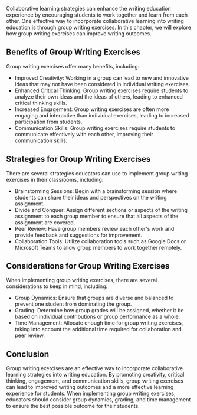 

Collaborative learning strategies can enhance the writing education experience by encouraging students to work together and learn from each other. One effective way to incorporate collaborative learning into writing education is through group writing exercises. In this chapter, we will explore how group writing exercises can improve writing outcomes.

Benefits of Group Writing Exercises
-----------------------------------

Group writing exercises offer many benefits, including:

* Improved Creativity: Working in a group can lead to new and innovative ideas that may not have been considered in individual writing exercises.
* Enhanced Critical Thinking: Group writing exercises require students to analyze their own ideas and the ideas of others, leading to enhanced critical thinking skills.
* Increased Engagement: Group writing exercises are often more engaging and interactive than individual exercises, leading to increased participation from students.
* Communication Skills: Group writing exercises require students to communicate effectively with each other, improving their communication skills.

Strategies for Group Writing Exercises
--------------------------------------

There are several strategies educators can use to implement group writing exercises in their classrooms, including:

* Brainstorming Sessions: Begin with a brainstorming session where students can share their ideas and perspectives on the writing assignment.
* Divide and Conquer: Assign different sections or aspects of the writing assignment to each group member to ensure that all aspects of the assignment are covered.
* Peer Review: Have group members review each other's work and provide feedback and suggestions for improvement.
* Collaboration Tools: Utilize collaboration tools such as Google Docs or Microsoft Teams to allow group members to work together remotely.

Considerations for Group Writing Exercises
------------------------------------------

When implementing group writing exercises, there are several considerations to keep in mind, including:

* Group Dynamics: Ensure that groups are diverse and balanced to prevent one student from dominating the group.
* Grading: Determine how group grades will be assigned, whether it be based on individual contributions or group performance as a whole.
* Time Management: Allocate enough time for group writing exercises, taking into account the additional time required for collaboration and peer review.

Conclusion
----------

Group writing exercises are an effective way to incorporate collaborative learning strategies into writing education. By promoting creativity, critical thinking, engagement, and communication skills, group writing exercises can lead to improved writing outcomes and a more effective learning experience for students. When implementing group writing exercises, educators should consider group dynamics, grading, and time management to ensure the best possible outcome for their students.
